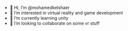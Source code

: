 - 👋 Hi, I’m @mohamedkelshaer
- 👀 I’m interested in virtual reality and game development
- 🌱 I’m currently learning unity
- 💞️ I’m looking to collaborate on some vr stuff


<!---
mohamedkelshaer/mohamedkelshaer is a ✨ special ✨ repository because its `README.md` (this file) appears on your GitHub profile.
You can click the Preview link to take a look at your changes.
--->
